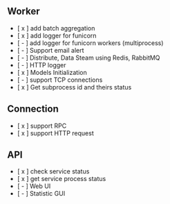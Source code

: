 ## Worker

- [ x ] add batch aggregation
- [ x ] add logger for funicorn
- [ - ] add logger for funicorn workers (multiprocess)
- [ - ] Support email alert
- [ - ] Distribute, Data Steam using Redis, RabbitMQ
- [ - ] HTTP logger
- [ x ] Models Initialization
- [ - ] support TCP connections
- [ x ] Get subprocess id and theirs status

## Connection
- [ x ] support RPC 
- [ x ] support HTTP request

## API
- [ x ] check service status
- [ x ] get service process status
- [ - ] Web UI
- [ - ] Statistic GUI